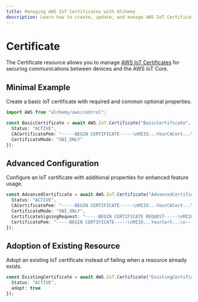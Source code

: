 ```yaml
---
title: Managing AWS IoT Certificates with Alchemy
description: Learn how to create, update, and manage AWS IoT Certificates using Alchemy Cloud Control.
---
```


# Certificate

The Certificate resource allows you to manage [AWS IoT Certificates](https://docs.aws.amazon.com/iot/latest/userguide/) for securing communications between devices and the AWS IoT Core. 

## Minimal Example

Create a basic IoT certificate with required and common optional properties.

```ts
import AWS from "alchemy/aws/control";

const BasicCertificate = await AWS.IoT.Certificate("BasicCertificate", {
  Status: "ACTIVE",
  CACertificatePem: "-----BEGIN CERTIFICATE-----\nMIID...YourCACert...\n-----END CERTIFICATE-----",
  CertificateMode: "SNI_ONLY"
});
```

## Advanced Configuration

Configure an IoT certificate with additional properties for enhanced feature usage.

```ts
const AdvancedCertificate = await AWS.IoT.Certificate("AdvancedCertificate", {
  Status: "ACTIVE",
  CACertificatePem: "-----BEGIN CERTIFICATE-----\nMIID...YourCACert...\n-----END CERTIFICATE-----",
  CertificateMode: "SNI_ONLY",
  CertificateSigningRequest: "-----BEGIN CERTIFICATE REQUEST-----\nMIIC...YourCSR...\n-----END CERTIFICATE REQUEST-----",
  CertificatePem: "-----BEGIN CERTIFICATE-----\nMIID...YourCert...\n-----END CERTIFICATE-----"
});
```

## Adoption of Existing Resource

Adopt an existing IoT certificate instead of failing when a resource already exists.

```ts
const ExistingCertificate = await AWS.IoT.Certificate("ExistingCertificate", {
  Status: "ACTIVE",
  adopt: true
});
```